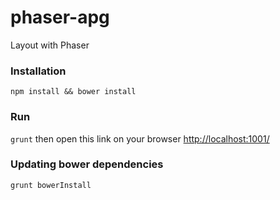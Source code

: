 # phaser-apg
Layout with Phaser

### Installation
`npm install && bower install`

### Run
`grunt` then open this link on your browser [http://localhost:1001/](http://localhost:1001/)

### Updating bower dependencies
`grunt bowerInstall`